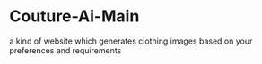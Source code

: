 # Couture-Ai-Main
a kind of website which generates clothing images based on your preferences and requirements
